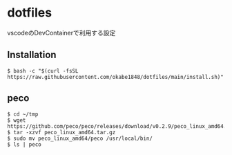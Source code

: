 # dotfiles
vscodeのDevContainerで利用する設定

## Installation

```
$ bash -c "$(curl -fsSL https://raw.githubusercontent.com/okabe1848/dotfiles/main/install.sh)"

```

## peco
```
$ cd ~/tmp
$ wget https://github.com/peco/peco/releases/download/v0.2.9/peco_linux_amd64.tar.gz
$ tar -xzvf peco_linux_amd64.tar.gz
$ sudo mv peco_linux_amd64/peco /usr/local/bin/
$ ls | peco
```